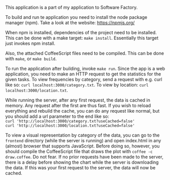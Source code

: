 This application is a part of my application to Software Factory.

To build and run te application you need to install the node package manager
(npm). Take a look at the website: https://npmjs.org/

When npm is installed, dependencies of the project need to be installed. This
can be done with a make target: `make install`. Essentially this target just
invokes npm install.

Also, the attached CoffeeScript files need to be compiled. This can be done
with `make`, or `make build`.

To run the application after building, invoke `make run`. Since the app is a
web application, you need to make an HTTP request to get the statistics for the
given tasks. To view frequencies by category, send a request with e.g.
curl like so: `curl localhost:3000/category.txt`. To view by location: `curl localhost:3000/location.txt`.

While running the server, after any first request, the data is cached in
memory. Any request after the first are thus fast. If you wish to reload
everything and rebuild the cache, you can do any request like normal, but you
should add a url parameter to the end like so:  
`curl 'http://localhost:3000/category.txt?useCached=false'`  
`curl 'http://localhost:3000/location.txt?useCached=false'`  

To view a visual representation by category of the data, you can go to the `frontend` directory (while the server is running) and open index.html in any (almost) browser that supports JavaScript. Before doing so, however, you should compile the CoffeeScript file that draws the plot with `coffee -c draw.coffee`. Do not fear. If no prior requests have been made to the server, there is a delay before showing the chart while the server is downloading the data. If this was your first request to the server, the data will now be cached.
